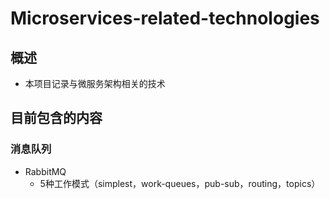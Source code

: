 # Microservices-related-technologies

## 概述

- 本项目记录与微服务架构相关的技术

## 目前包含的内容

### 消息队列

- RabbitMQ
  - 5种工作模式（simplest，work-queues，pub-sub，routing，topics）